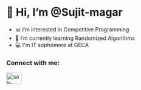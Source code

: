 # 👋 Hi, I’m @Sujit-magar
- 📊 I’m interested in Competitive Programming
- 🌱 I’m currently learning Randomized Algorithms
- 💻 I'm IT sophomore at GECA 
<h3 align="left">Connect with me:</h3>
<p align="left">
<a href="https://www.linkedin.com/in/sujit-magar-50725021b" target="blank"><img align="center" src="https://raw.githubusercontent.com/rahuldkjain/github-profile-readme-generator/master/src/images/icons/Social/linked-in-alt.svg" alt="sak-shi-goel" height="30" width="40" /></a>
</p>
 

